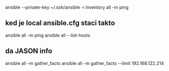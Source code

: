 ansible --private-key ~/.ssh/ansible -i inventory all -m ping
## ked je local ansible.cfg staci takto
ansible all -m ping
ansible all --list-hosts
## da JASON info
ansible all -m gather_facts
ansible all -m gather_facts --limit 192.168.122.214
